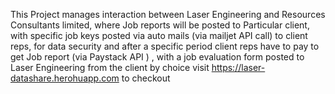 This Project manages interaction between Laser Engineering and Resources Consultants limited, where Job reports will be posted to Particular client, with specific job keys posted via auto mails (via mailjet API call) to client reps, for data security and after a specific period client reps have to pay to get Job report (via Paystack API ) , with a job evaluation form posted to Laser Engineering from the client by choice visit https://laser-datashare.herohuapp.com to checkout

